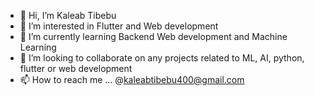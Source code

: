 - 👋 Hi, I’m Kaleab Tibebu
- 👀 I’m interested in Flutter and Web development
- 🌱 I’m currently learning Backend Web development and Machine Learning
- 💞️ I’m looking to collaborate on any projects related to ML, AI, python, flutter or web development
- 📫 How to reach me ... @kaleabtibebu400@gmail.com

<!---
Kaleab213/Kaleab213 is a ✨ special ✨ repository because its `README.md` (this file) appears on your GitHub profile.
You can click the Preview link to take a look at your changes.
--->
